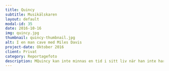 ```yaml
---
title: Quincy
subtitle: Musikälskaren
layout: default
modal-id: 35
date: 2016-10-16
img: quincy.jpg
thumbnail: quincy-thumbnail.jpg
alt: I en man cave med Miles Davis
project-date: Oktober 2016
client: Privat
category: Reportagefoto
description: MQuincy kan inte minnas en tid i sitt liv när han inte har lyssnat på musik. Den har alltid funnits där. Hemma saknas inte möjligheter att lyssna, tvärtom. På husets entréplan har han en musikanläggning vars räckvidd förlängs med högtalare i köket. En trappa upp, i Quincys “man cave", finns ytterligare en anläggning liksom huvuddelen av hans skivsamling. Där sitter han gärna och lyssnar i lugn och ro medan han bläddrar bland omslagen. I hyllorna trängs artister som James Brown, Marvin Gaye, Michael Jackson, Stevie Wonder, Miles Davis, Beres Hammond, Buju Banton och Wu Tang. Flitigast just nu snurrar soundtracket till Broadwaymusikalen Hamilton.
---
```

